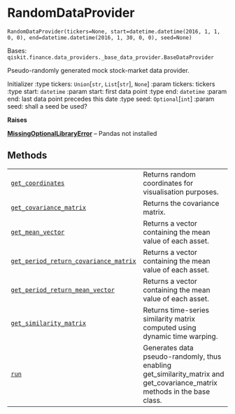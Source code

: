 # RandomDataProvider



`RandomDataProvider(tickers=None, start=datetime.datetime(2016, 1, 1, 0, 0), end=datetime.datetime(2016, 1, 30, 0, 0), seed=None)`

Bases: `qiskit.finance.data_providers._base_data_provider.BaseDataProvider`

Pseudo-randomly generated mock stock-market data provider.

Initializer :type tickers: `Union`\[`str`, `List`\[`str`], `None`] :param tickers: tickers :type start: `datetime` :param start: first data point :type end: `datetime` :param end: last data point precedes this date :type seed: `Optional`\[`int`] :param seed: shall a seed be used?

**Raises**

[**MissingOptionalLibraryError**](qiskit.aqua.MissingOptionalLibraryError#qiskit.aqua.MissingOptionalLibraryError "qiskit.aqua.MissingOptionalLibraryError") – Pandas not installed

## Methods

|                                                                                                                                                                                                                                                                                                           |                                                                                                                              |
| --------------------------------------------------------------------------------------------------------------------------------------------------------------------------------------------------------------------------------------------------------------------------------------------------------- | ---------------------------------------------------------------------------------------------------------------------------- |
| [`get_coordinates`](qiskit.finance.data_providers.RandomDataProvider.get_coordinates#qiskit.finance.data_providers.RandomDataProvider.get_coordinates "qiskit.finance.data_providers.RandomDataProvider.get_coordinates")                                                                                 | Returns random coordinates for visualisation purposes.                                                                       |
| [`get_covariance_matrix`](qiskit.finance.data_providers.RandomDataProvider.get_covariance_matrix#qiskit.finance.data_providers.RandomDataProvider.get_covariance_matrix "qiskit.finance.data_providers.RandomDataProvider.get_covariance_matrix")                                                         | Returns the covariance matrix.                                                                                               |
| [`get_mean_vector`](qiskit.finance.data_providers.RandomDataProvider.get_mean_vector#qiskit.finance.data_providers.RandomDataProvider.get_mean_vector "qiskit.finance.data_providers.RandomDataProvider.get_mean_vector")                                                                                 | Returns a vector containing the mean value of each asset.                                                                    |
| [`get_period_return_covariance_matrix`](qiskit.finance.data_providers.RandomDataProvider.get_period_return_covariance_matrix#qiskit.finance.data_providers.RandomDataProvider.get_period_return_covariance_matrix "qiskit.finance.data_providers.RandomDataProvider.get_period_return_covariance_matrix") | Returns a vector containing the mean value of each asset.                                                                    |
| [`get_period_return_mean_vector`](qiskit.finance.data_providers.RandomDataProvider.get_period_return_mean_vector#qiskit.finance.data_providers.RandomDataProvider.get_period_return_mean_vector "qiskit.finance.data_providers.RandomDataProvider.get_period_return_mean_vector")                         | Returns a vector containing the mean value of each asset.                                                                    |
| [`get_similarity_matrix`](qiskit.finance.data_providers.RandomDataProvider.get_similarity_matrix#qiskit.finance.data_providers.RandomDataProvider.get_similarity_matrix "qiskit.finance.data_providers.RandomDataProvider.get_similarity_matrix")                                                         | Returns time-series similarity matrix computed using dynamic time warping.                                                   |
| [`run`](qiskit.finance.data_providers.RandomDataProvider.run#qiskit.finance.data_providers.RandomDataProvider.run "qiskit.finance.data_providers.RandomDataProvider.run")                                                                                                                                 | Generates data pseudo-randomly, thus enabling get\_similarity\_matrix and get\_covariance\_matrix methods in the base class. |
